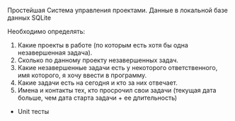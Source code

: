 Простейшая Система управления проектами.
Данные в локальной базе данных SQLite

Необходимо определять:
1. Какие проекты в работе (по которым есть хотя бы одна незавершенная задача).
2. Сколько по данному проекту незавершенных задач.
3. Какие незавершенные задачи есть у некоторого ответственного, имя которого, я хочу ввести в программу.
4. Какие задачи есть на сегодня и кто за них отвечает.
5. Имена и контакты тех, кто просрочил свои задачи (текущая дата больше, чем дата старта задачи + ее длительность)
+ Unit тесты
